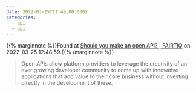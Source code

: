 ```yaml
---
date: 2022-03-25T11:49:00.030Z
categories:
  - api
  - api
---
```

{{% marginnote %}}Found at [Should you make an open API? | FAIRTIQ](https://fairtiq.com/en-ch/tech/should-you-make-an-open-api) on 2022-03-25 12:48:59.{{% /marginnote %}}

> Open APIs allow platform providers to leverage the creativity of an ever growing developer community to come up with innovative applications that add value to their core business without investing directly in the development of these.


